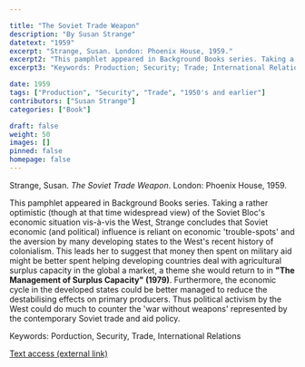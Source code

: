```yaml
---

title: "The Soviet Trade Weapon"
description: "By Susan Strange"
datetext: "1959"
excerpt: "Strange, Susan. London: Phoenix House, 1959."
excerpt2: "This pamphlet appeared in Background Books series. Taking a rather optimistic (though at that time widespread view) of the Soviet Bloc’s economic situation vis-à-vis the West, Strange concludes that Soviet economic (and political) influence is reliant on economic ‘trouble-spots’ and the aversion by many developing states to the West’s recent history of colonialism. This leads her to suggest that money then spent on military aid might be better spent helping developing countries deal with agricultural surplus capacity in the global a market, a theme she would return to in 'The Management of Surplus Capacity' (1979). Furthermore, the economic cycle in the developed states could be better managed to reduce the destabilising effects on primary producers. Thus political activism by the West could do much to counter the ‘war without weapons’ represented by the contemporary Soviet trade and aid policy."
excerpt3: "Keywords: Production; Security; Trade; International Relations"

date: 1959
tags: ["Production", "Security", "Trade", "1950's and earlier"]
contributors: ["Susan Strange"]
categories: ["Book"]

draft: false
weight: 50
images: []
pinned: false
homepage: false
---
```


Strange, Susan. *The Soviet Trade Weapon*. London: Phoenix House, 1959.

This pamphlet appeared in Background Books series. Taking a rather optimistic (though at that time widespread view) of the Soviet Bloc's economic situation vis-à-vis the West, Strange concludes that Soviet economic (and political) influence is reliant on economic 'trouble-spots' and the aversion by many developing states to the West's recent history of colonialism. This leads her to suggest that money then spent on military aid might be better spent helping developing countries deal with agricultural surplus capacity in the global a market, a theme she would return to in **"The Management of Surplus Capacity" (1979)**. Furthermore, the economic cycle in the developed states could be better managed to reduce the destabilising effects on primary producers. Thus political activism by the West could do much to counter the 'war without weapons' represented by the contemporary Soviet trade and aid policy.

Keywords: Porduction, Security, Trade, International Relations

[Text access (external link)](https://www.worldcat.org/title/10347134?oclcNum=10347134)
